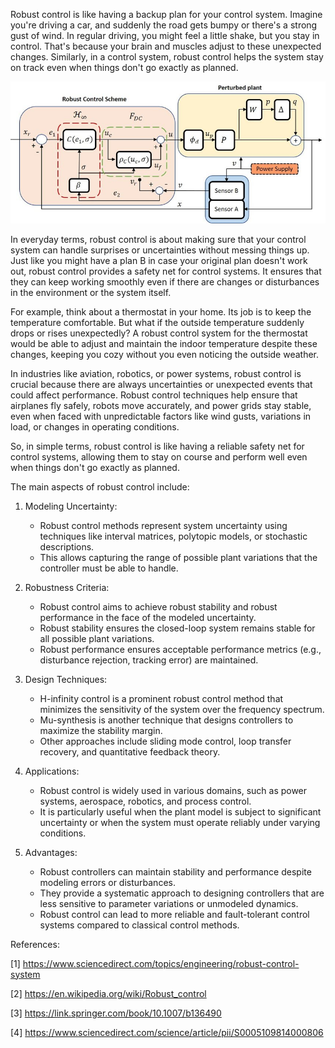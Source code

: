 
Robust control is like having a backup plan for your control system. Imagine you're driving a car, and suddenly the road gets bumpy or there's a strong gust of wind. In regular driving, you might feel a little shake, but you stay in control. That's because your brain and muscles adjust to these unexpected changes. Similarly, in a control system, robust control helps the system stay on track even when things don't go exactly as planned.

![alt text](image.png)

In everyday terms, robust control is about making sure that your control system can handle surprises or uncertainties without messing things up. Just like you might have a plan B in case your original plan doesn't work out, robust control provides a safety net for control systems. It ensures that they can keep working smoothly even if there are changes or disturbances in the environment or the system itself.

For example, think about a thermostat in your home. Its job is to keep the temperature comfortable. But what if the outside temperature suddenly drops or rises unexpectedly? A robust control system for the thermostat would be able to adjust and maintain the indoor temperature despite these changes, keeping you cozy without you even noticing the outside weather.

In industries like aviation, robotics, or power systems, robust control is crucial because there are always uncertainties or unexpected events that could affect performance. Robust control techniques help ensure that airplanes fly safely, robots move accurately, and power grids stay stable, even when faced with unpredictable factors like wind gusts, variations in load, or changes in operating conditions.

So, in simple terms, robust control is like having a reliable safety net for control systems, allowing them to stay on course and perform well even when things don't go exactly as planned.

The main aspects of robust control include:

1. Modeling Uncertainty:
   - Robust control methods represent system uncertainty using techniques like interval matrices, polytopic models, or stochastic descriptions.
   - This allows capturing the range of possible plant variations that the controller must be able to handle.

2. Robustness Criteria:
   - Robust control aims to achieve robust stability and robust performance in the face of the modeled uncertainty.
   - Robust stability ensures the closed-loop system remains stable for all possible plant variations.
   - Robust performance ensures acceptable performance metrics (e.g., disturbance rejection, tracking error) are maintained.

3. Design Techniques:
   - H-infinity control is a prominent robust control method that minimizes the sensitivity of the system over the frequency spectrum.
   - Mu-synthesis is another technique that designs controllers to maximize the stability margin.
   - Other approaches include sliding mode control, loop transfer recovery, and quantitative feedback theory.

4. Applications:
   - Robust control is widely used in various domains, such as power systems, aerospace, robotics, and process control.
   - It is particularly useful when the plant model is subject to significant uncertainty or when the system must operate reliably under varying conditions.

5. Advantages:
   - Robust controllers can maintain stability and performance despite modeling errors or disturbances.
   - They provide a systematic approach to designing controllers that are less sensitive to parameter variations or unmodeled dynamics.
   - Robust control can lead to more reliable and fault-tolerant control systems compared to classical control methods.

References:

[1] https://www.sciencedirect.com/topics/engineering/robust-control-system

[2] https://en.wikipedia.org/wiki/Robust_control

[3] https://link.springer.com/book/10.1007/b136490

[4] https://www.sciencedirect.com/science/article/pii/S0005109814000806